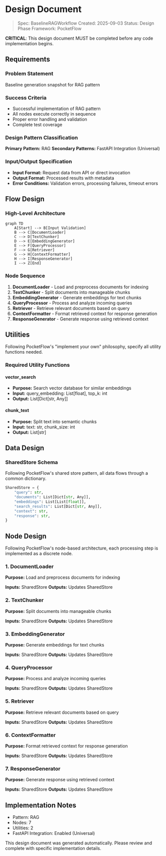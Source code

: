 # Design Document

> Spec: BaselineRAGWorkflow
> Created: 2025-09-03
> Status: Design Phase
> Framework: PocketFlow

**CRITICAL**: This design document MUST be completed before any code implementation begins.

## Requirements

### Problem Statement
Baseline generation snapshot for RAG pattern

### Success Criteria
- Successful implementation of RAG pattern
- All nodes execute correctly in sequence
- Proper error handling and validation
- Complete test coverage

### Design Pattern Classification
**Primary Pattern:** RAG
**Secondary Patterns:** FastAPI Integration (Universal)

### Input/Output Specification
- **Input Format:** Request data from API or direct invocation
- **Output Format:** Processed results with metadata
- **Error Conditions:** Validation errors, processing failures, timeout errors

## Flow Design

### High-Level Architecture
```mermaid
graph TD
    A[Start] --> B[Input Validation]
    B --> C[DocumentLoader]
    C --> D[TextChunker]
    D --> E[EmbeddingGenerator]
    E --> F[QueryProcessor]
    F --> G[Retriever]
    G --> H[ContextFormatter]
    H --> I[ResponseGenerator]
    I --> Z[End]
```

### Node Sequence
1. **DocumentLoader** - Load and preprocess documents for indexing
2. **TextChunker** - Split documents into manageable chunks
3. **EmbeddingGenerator** - Generate embeddings for text chunks
4. **QueryProcessor** - Process and analyze incoming queries
5. **Retriever** - Retrieve relevant documents based on query
6. **ContextFormatter** - Format retrieved context for response generation
7. **ResponseGenerator** - Generate response using retrieved context

## Utilities

Following PocketFlow's "implement your own" philosophy, specify all utility functions needed.

### Required Utility Functions

#### vector_search
- **Purpose:** Search vector database for similar embeddings
- **Input:** query_embedding: List[float], top_k: int
- **Output:** List[Dict[str, Any]]

#### chunk_text
- **Purpose:** Split text into semantic chunks
- **Input:** text: str, chunk_size: int
- **Output:** List[str]


## Data Design

### SharedStore Schema
Following PocketFlow's shared store pattern, all data flows through a common dictionary.

```python
SharedStore = {
    "query": str,
    "documents": List[Dict[str, Any]],
    "embeddings": List[List[float]],
    "search_results": List[Dict[str, Any]],
    "context": str,
    "response": str,
}
```

## Node Design

Following PocketFlow's node-based architecture, each processing step is implemented as a discrete node.

### 1. DocumentLoader
**Purpose:** Load and preprocess documents for indexing

**Inputs:** SharedStore
**Outputs:** Updates SharedStore

### 2. TextChunker
**Purpose:** Split documents into manageable chunks

**Inputs:** SharedStore
**Outputs:** Updates SharedStore

### 3. EmbeddingGenerator
**Purpose:** Generate embeddings for text chunks

**Inputs:** SharedStore
**Outputs:** Updates SharedStore

### 4. QueryProcessor
**Purpose:** Process and analyze incoming queries

**Inputs:** SharedStore
**Outputs:** Updates SharedStore

### 5. Retriever
**Purpose:** Retrieve relevant documents based on query

**Inputs:** SharedStore
**Outputs:** Updates SharedStore

### 6. ContextFormatter
**Purpose:** Format retrieved context for response generation

**Inputs:** SharedStore
**Outputs:** Updates SharedStore

### 7. ResponseGenerator
**Purpose:** Generate response using retrieved context

**Inputs:** SharedStore
**Outputs:** Updates SharedStore


## Implementation Notes

- Pattern: RAG
- Nodes: 7
- Utilities: 2
- FastAPI Integration: Enabled (Universal)

This design document was generated automatically. Please review and complete with specific implementation details.